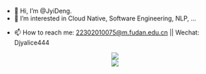 - 👋 Hi, I’m @JyiDeng.
- 👀 I’m interested in Cloud Native, Software Engineering, NLP, ...
<!---
- 🌱 I’m currently learning Data Structure, Discrete Mathematics, json skills, ...
--->
- 📫 How to reach me: 22302010075@m.fudan.edu.cn || Wechat: Djyalice444


<div align="center"> <img src="https://github-readme-stats.vercel.app/api/top-langs/?username=JyiDeng&hide_title=true&hide_border=true&layout=compact&langs_count=6&text_color=000&icon_color=fff&theme=graywhite" /> </div>
<!---
![JyiDeng's Most used languages](https://github-readme-stats.vercel.app/api/top-langs?username=JyiDeng&show_icons=true&count_private=true&theme=gotham)
--->
<!---
<div align="center"> <img src="https://visitor-badge.glitch.me/badge?page_id=JyiDeng" /> </div>
--->
<!---
<div align="center"> <img src="https://github-profile-trophy.vercel.app/?username=JyiDeng" /> </div>
--->
<!---
<div align="center"> <img src="https://activity-graph.herokuapp.com/graph?username=JyiDeng&theme=xcode" /> </div>
--->

<div align="center"> <img src="https://stats.justsong.cn/api/csdn?id=weixin_50132289"> </div>

<!---
JyiDeng/JyiDeng is a ✨ special ✨ repository because its `README.md` (this file) appears on your GitHub profile.
You can click the Preview link to take a look at your changes.
--->
